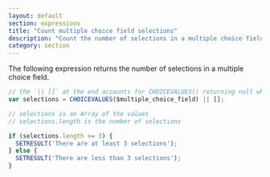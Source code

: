 ```yaml
---
layout: default
section: expressions
title: "Count multiple choice field selections"
description: "Count the number of selections in a multiple choice field."
category: section
---
```


The following expression returns the number of selections in a multiple choice field.

```js
// the `|| []` at the end accounts for CHOICEVALUES() returning null when the field is blank
var selections = CHOICEVALUES($multiple_choice_field) || [];

// selections is an Array of the values
// selections.length is the number of selections

if (selections.length >= 3) {
  SETRESULT('There are at least 3 selections');
} else {
  SETRESULT('There are less than 3 selections');
}
```
